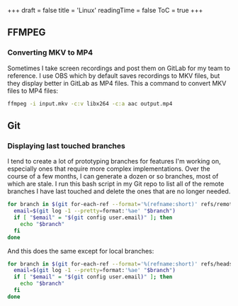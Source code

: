 +++
draft = false
title = 'Linux'
readingTime = false
ToC = true
+++

## FFMPEG

### Converting MKV to MP4

Sometimes I take screen recordings and post them on GitLab for my team to reference. I use OBS which by default saves recordings to MKV files, but they display better in GitLab as MP4 files. This a command to convert MKV files to MP4 files:

```bash {caption="Generated by ChatGPT"}
ffmpeg -i input.mkv -c:v libx264 -c:a aac output.mp4
```

## Git

### Displaying last touched branches

I tend to create a lot of prototyping branches for features I'm working on, especially ones that require more complex implementations. Over the course of a few months, I can generate a dozen or so branches, most of which are stale. I run this bash script in my Git repo to list all of the remote branches I have last touched and delete the ones that are no longer needed.

```bash {caption="Generated by ChatGPT"}
for branch in $(git for-each-ref --format='%(refname:short)' refs/remotes/); do
  email=$(git log -1 --pretty=format:'%ae' "$branch")
  if [ "$email" = "$(git config user.email)" ]; then
    echo "$branch"
  fi
done
```

And this does the same except for local branches:
```bash
for branch in $(git for-each-ref --format='%(refname:short)' refs/heads/); do
  email=$(git log -1 --pretty=format:'%ae' "$branch")
  if [ "$email" = "$(git config user.email)" ]; then
    echo "$branch"
  fi
done
```
